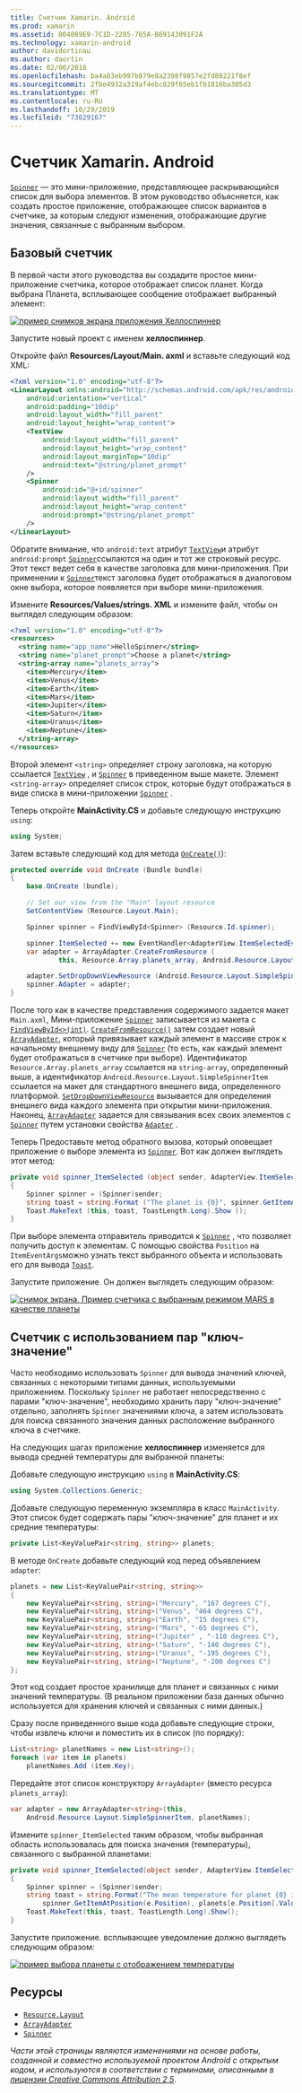 ```yaml
---
title: Счетчик Xamarin. Android
ms.prod: xamarin
ms.assetid: 004089E9-7C1D-2285-765A-B69143091F2A
ms.technology: xamarin-android
author: davidortinau
ms.author: daortin
ms.date: 02/06/2018
ms.openlocfilehash: ba4a83eb997b879e8a2398f9857e2fd80221f8ef
ms.sourcegitcommit: 2fbe4932a319af4ebc829f65eb1fb1816ba305d3
ms.translationtype: MT
ms.contentlocale: ru-RU
ms.lasthandoff: 10/29/2019
ms.locfileid: "73029167"
---
```

# <a name="xamarinandroid-spinner"></a>Счетчик Xamarin. Android

[`Spinner`](xref:Android.Widget.Spinner) — это мини-приложение, представляющее раскрывающийся список для выбора элементов. В этом руководство объясняется, как создать простое приложение, отображающее список вариантов в счетчике, за которым следуют изменения, отображающие другие значения, связанные с выбранным выбором.

## <a name="basic-spinner"></a>Базовый счетчик

В первой части этого руководства вы создадите простое мини-приложение счетчика, которое отображает список планет. Когда выбрана Планета, всплывающее сообщение отображает выбранный элемент:

[![пример снимков экрана приложения Хеллоспиннер](spinner-images/01-example-screenshots-sml.png)](spinner-images/01-example-screenshots.png#lightbox)

Запустите новый проект с именем **хеллоспиннер**.

Откройте файл **Resources/Layout/Main. axml** и вставьте следующий код XML:

```xml
<?xml version="1.0" encoding="utf-8"?>
<LinearLayout xmlns:android="http://schemas.android.com/apk/res/android"
    android:orientation="vertical"
    android:padding="10dip"
    android:layout_width="fill_parent"
    android:layout_height="wrap_content">
    <TextView
        android:layout_width="fill_parent"
        android:layout_height="wrap_content"
        android:layout_marginTop="10dip"
        android:text="@string/planet_prompt"
    />
    <Spinner
        android:id="@+id/spinner"
        android:layout_width="fill_parent"
        android:layout_height="wrap_content"
        android:prompt="@string/planet_prompt"
    />
</LinearLayout>
```

Обратите внимание, что `android:text` атрибут [`TextView`](xref:Android.Widget.TextView)и атрибут `android:prompt` [`Spinner`](xref:Android.Widget.Spinner)ссылаются на один и тот же строковый ресурс. Этот текст ведет себя в качестве заголовка для мини-приложения. При применении к [`Spinner`](xref:Android.Widget.Spinner)текст заголовка будет отображаться в диалоговом окне выбора, которое появляется при выборе мини-приложения.

Измените **Resources/Values/strings. XML** и измените файл, чтобы он выглядел следующим образом:

```xml
<?xml version="1.0" encoding="utf-8"?>
<resources>
  <string name="app_name">HelloSpinner</string>
  <string name="planet_prompt">Choose a planet</string>
  <string-array name="planets_array">
    <item>Mercury</item>
    <item>Venus</item>
    <item>Earth</item>
    <item>Mars</item>
    <item>Jupiter</item>
    <item>Saturn</item>
    <item>Uranus</item>
    <item>Neptune</item>
  </string-array>
</resources>
```

Второй элемент `<string>` определяет строку заголовка, на которую ссылается [`TextView`](xref:Android.Widget.TextView) , и [`Spinner`](xref:Android.Widget.Spinner) в приведенном выше макете.
Элемент `<string-array>` определяет список строк, которые будут отображаться в виде списка в мини-приложении [`Spinner`](xref:Android.Widget.Spinner) .

Теперь откройте **MainActivity.CS** и добавьте следующую инструкцию `using`:

```csharp
using System;
```

Затем вставьте следующий код для метода [`OnCreate()`](xref:Android.App.Activity.OnCreate*)):

```csharp
protected override void OnCreate (Bundle bundle)
{
    base.OnCreate (bundle);

    // Set our view from the "Main" layout resource
    SetContentView (Resource.Layout.Main);

    Spinner spinner = FindViewById<Spinner> (Resource.Id.spinner);

    spinner.ItemSelected += new EventHandler<AdapterView.ItemSelectedEventArgs> (spinner_ItemSelected);
    var adapter = ArrayAdapter.CreateFromResource (
            this, Resource.Array.planets_array, Android.Resource.Layout.SimpleSpinnerItem);

    adapter.SetDropDownViewResource (Android.Resource.Layout.SimpleSpinnerDropDownItem);
    spinner.Adapter = adapter;
}
```

После того как в качестве представления содержимого задается макет `Main.axml`, Мини-приложение [`Spinner`](xref:Android.Widget.Spinner) записывается из макета с [`FindViewById<>(int)`](xref:Android.App.Activity.FindViewById*).
[`CreateFromResource()`](xref:Android.Widget.ArrayAdapter.CreateFromResource*)
затем создает новый [`ArrayAdapter`](xref:Android.Widget.ArrayAdapter), который привязывает каждый элемент в массиве строк к начальному внешнему виду для [`Spinner`](xref:Android.Widget.Spinner) (то есть, как каждый элемент будет отображаться в счетчике при выборе). Идентификатор `Resource.Array.planets_array` ссылается на `string-array`, определенный выше, а идентификатор `Android.Resource.Layout.SimpleSpinnerItem` ссылается на макет для стандартного внешнего вида, определенного платформой.
[`SetDropDownViewResource`](xref:Android.Widget.ArrayAdapter.SetDropDownViewResource*)
вызывается для определения внешнего вида каждого элемента при открытии мини-приложения. Наконец, [`ArrayAdapter`](xref:Android.Widget.ArrayAdapter) задается для связывания всех своих элементов с [`Spinner`](xref:Android.Widget.Spinner) путем установки свойства [`Adapter`](xref:Android.Widget.ArrayAdapter) .

Теперь Предоставьте метод обратного вызова, который оповещает приложение о выборе элемента из [`Spinner`](xref:Android.Widget.Spinner). Вот как должен выглядеть этот метод:

```csharp
private void spinner_ItemSelected (object sender, AdapterView.ItemSelectedEventArgs e)
{
    Spinner spinner = (Spinner)sender;
    string toast = string.Format ("The planet is {0}", spinner.GetItemAtPosition (e.Position));
    Toast.MakeText (this, toast, ToastLength.Long).Show ();
}
```

При выборе элемента отправитель приводится к [`Spinner`](xref:Android.Widget.Spinner) , что позволяет получить доступ к элементам. С помощью свойства `Position` на `ItemEventArgs`можно узнать текст выбранного объекта и использовать его для вывода [`Toast`](xref:Android.Widget.Toast).

Запустите приложение. Он должен выглядеть следующим образом:

[![снимок экрана. Пример счетчика с выбранным режимом MARS в качестве планеты](spinner-images/02-basic-example-sml.png)](spinner-images/02-basic-example.png#lightbox)

## <a name="spinner-using-keyvalue-pairs"></a>Счетчик с использованием пар "ключ-значение"

Часто необходимо использовать `Spinner` для вывода значений ключей, связанных с некоторыми типами данных, используемыми приложением. Поскольку `Spinner` не работает непосредственно с парами "ключ-значение", необходимо хранить пару "ключ-значение" отдельно, заполнять `Spinner` значениями ключа, а затем использовать для поиска связанного значения данных расположение выбранного ключа в счетчике. 

На следующих шагах приложение **хеллоспиннер** изменяется для вывода средней температуры для выбранной планеты:

Добавьте следующую инструкцию `using` в **MainActivity.CS**:

```csharp
using System.Collections.Generic;
```

Добавьте следующую переменную экземпляра в класс `MainActivity`.
Этот список будет содержать пары "ключ-значение" для планет и их средние температуры:

```csharp
private List<KeyValuePair<string, string>> planets;
```

В методе `OnCreate` добавьте следующий код перед объявлением `adapter`:

```csharp
planets = new List<KeyValuePair<string, string>>
{
    new KeyValuePair<string, string>("Mercury", "167 degrees C"),
    new KeyValuePair<string, string>("Venus", "464 degrees C"),
    new KeyValuePair<string, string>("Earth", "15 degrees C"),
    new KeyValuePair<string, string>("Mars", "-65 degrees C"),
    new KeyValuePair<string, string>("Jupiter" , "-110 degrees C"),
    new KeyValuePair<string, string>("Saturn", "-140 degrees C"),
    new KeyValuePair<string, string>("Uranus", "-195 degrees C"),
    new KeyValuePair<string, string>("Neptune", "-200 degrees C")
};
```

Этот код создает простое хранилище для планет и связанных с ними значений температуры. (В реальном приложении база данных обычно используется для хранения ключей и связанных с ними данных.)

Сразу после приведенного выше кода добавьте следующие строки, чтобы извлечь ключи и поместить их в список (по порядку):

```csharp
List<string> planetNames = new List<string>();
foreach (var item in planets)
    planetNames.Add (item.Key);
```

Передайте этот список конструктору `ArrayAdapter` (вместо ресурса `planets_array`):

```csharp
var adapter = new ArrayAdapter<string>(this,
    Android.Resource.Layout.SimpleSpinnerItem, planetNames);
```

Измените `spinner_ItemSelected` таким образом, чтобы выбранная область использовалась для поиска значения (температуры), связанного с выбранной планетами:

```csharp
private void spinner_ItemSelected(object sender, AdapterView.ItemSelectedEventArgs e)
{
    Spinner spinner = (Spinner)sender;
    string toast = string.Format("The mean temperature for planet {0} is {1}",
        spinner.GetItemAtPosition(e.Position), planets[e.Position].Value);
    Toast.MakeText(this, toast, ToastLength.Long).Show();
}
```

Запустите приложение. всплывающее уведомление должно выглядеть следующим образом:

[![пример выбора планеты с отображением температуры](spinner-images/03-keyvalue-example-sml.png)](spinner-images/03-keyvalue-example.png#lightbox)

## <a name="resources"></a>Ресурсы

- [`Resource.Layout`](xref:Android.Resource.Layout)
- [`ArrayAdapter`](xref:Android.Widget.ArrayAdapter)
- [`Spinner`](xref:Android.Widget.Spinner)

*Части этой страницы являются изменениями на основе работы, созданной и совместно используемой проектом Android с открытым кодом, и используются в соответствии с терминами, описанными в* [*лицензии
Creative Commons Attribution 2,5*](https://creativecommons.org/licenses/by/2.5/).
